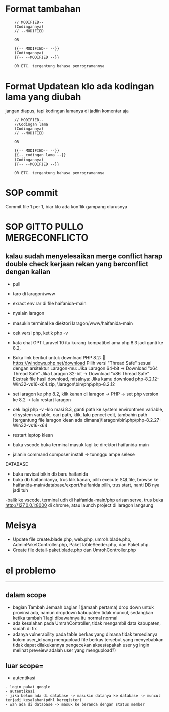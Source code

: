 # Format tambahan
```
    // MODIFIED--
    (Codingannya)
    // --MODIFIED

    OR

    {{-- MODIFIED-- --}}
    (Codingannya)
    {{-- --MODIFIED --}}

    OR ETC. tergantung bahasa pemrogramannya
```
# Format Updatean klo ada kodingan lama yang diubah
jangan diapus, tapi kodingan lamanya di jadiin komentar aja
```
    // MODIFIED--
    //Codingan lama
    (Codingannya)
    // --MODIFIED

    OR

    {{-- MODIFIED-- --}}
    {{-- codingan lama --}}
    (Codingannya)
    {{-- --MODIFIED --}}

    OR ETC. tergantung bahasa pemrogramannya
```
# SOP commit
Commit file 1 per 1, biar klo ada konflik gampang diurusnya

# SOP GITTO PULLO MERGECONFLICTO
kalau sudah menyelesaikan merge conflict harap double check kerjaan rekan yang berconflict dengan kalian
---
- pull
- taro di laragon/www
- exract env.rar di file haifanida-main
- nyalain laragon
- masukin terminal ke diektori laragon/www/haifanida-main
- cek versi php, ketik  php -v
- kata chat GPT Laravel 10 itu kurang kompatibel ama php 8.3 jadi ganti ke 8.2, 
- Buka link berikut untuk download PHP 8.2: 🔗 https://windows.php.net/download
Pilih versi "Thread Safe" sesuai dengan arsitektur Laragon-mu:
Jika Laragon 64-bit → Download "x64 Thread Safe"
Jika Laragon 32-bit → Download "x86 Thread Safe"
Ekstrak file hasil download, misalnya:
Jika kamu download php-8.2.12-Win32-vs16-x64.zip, \laragon\bin\php\php-8.2.12

- set laragon ke php 8.2, klik kanan di laragon -> PHP -> set php version ke 8.2 -> lalu restart laragon
- cek lagi php -v
-klo masi 8.3, ganti path ke system environtmen variable, di system variable, cari path, klik, lalu pencet edit, tambahin path [tergantung file laragon klean ada dimana]\laragon\bin\php\php-8.2.27-Win32-vs16-x64
- restart leptop klean
- buka vscode buka terminal masuk lagi ke direktori haifanida-main
- jalanin command composer install -> tunnggu ampe selese

DATABASE
- buka navicat bikin db baru haifanida
- buka db haifanidanya, trus klik kanan, pilih execute SQLfile, browse ke haifanida-main/database/export/haifanida pilih, trus start, nanti DB nya jadi tuh

-balik ke vscode, terminal udh di haifanida-main/php arisan serve, trus buka http://127.0.0.1:8000 di chrome, atau launch project di laragon langsung


# Meisya
- Update file create.blade.php, web.php, umroh.blade.php, AdminPaketController.php, PaketTableSeeder.php, dan Paket.php.
- Create file detail-paket.blade.php dan UmrohController.php


# el problemo
---
## dalam scope
- bagian Tambah Jemaah bagian 1(jamaah pertama) drop down untuk provinsi ada, namun dropdown kabupaten tidak muncul, sedangkan ketika tambah 1 lagi dibawahnya itu normal normal 
- ada kesalahan pada UmrahController, tidak mengambil data kabupaten, sudah di fix
- adanya vulnerability pada table berkas yang dimana tidak tersedianya kolom user_id yang mengupload file berkas tersebut yang menyebabkan tidak dapat dilakukannya pengecekan akses(apakah user yg ingin melihat preveiew adalah user yang mengupload?)
## luar scope=
- autentikasi
```
- login pakai google
- autentikasi
- jika belum ada di database -> masukin datanya ke database -> muncul terjadi kesalahan(pdhl keregister)
- wah ada di database -> masuk ke beranda dengan status member
```
